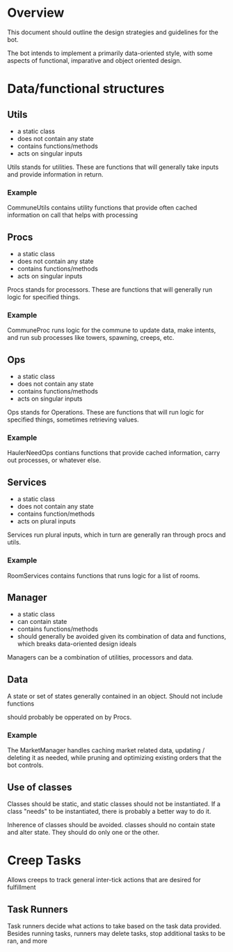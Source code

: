 # Overview

This document should outline the design strategies and guidelines for the bot.

The bot intends to implement a primarily data-oriented style, with some aspects of functional, imparative and object oriented design.

# Data/functional structures

## Utils
- a static class
- does not contain any state
- contains functions/methods
- acts on singular inputs

Utils stands for utilities. These are functions that will generally take inputs and provide information in return.

### Example

CommuneUtils contains utility functions that provide often cached information on call that helps with processing

## Procs
- a static class
- does not contain any state
- contains functions/methods
- acts on singular inputs

Procs stands for processors. These are functions that will generally run logic for specified things.

### Example

CommuneProc runs logic for the commune to update data, make intents, and run sub processes like towers, spawning, creeps, etc.

## Ops
- a static class
- does not contain any state
- contains functions/methods
- acts on singular inputs

Ops stands for Operations. These are functions that will run logic for specified things, sometimes retrieving values.

### Example

HaulerNeedOps contians functions that provide cached information, carry out processes, or whatever else.

## Services
- a static class
- does not contain any state
- contains function/methods
- acts on plural inputs

Services run plural inputs, which in turn are generally ran through procs and utils.

### Example

RoomServices contains functions that runs logic for a list of rooms.

## Manager
- a static class
- can contain state
- contains functions/methods
- should generally be avoided given its combination of data and functions, which breaks data-oriented design ideals

Managers can be a combination of utilities, processors and data.

## Data

A state or set of states generally contained in an object. Should not include functions

should probably be opperated on by Procs.

### Example

The MarketManager handles caching market related data, updating / deleting it as needed, while pruning and optimizing existing orders that the bot controls.

## Use of classes

Classes should be static, and static classes should not be instantiated. If a class "needs" to be instantiated, there is probably a better way to do it.

Inherence of classes should be avoided.
classes should no contain state and alter state. They should do only one or the other.

# Creep Tasks

Allows creeps to track general inter-tick actions that are desired for fulfillment

## Task Runners

Task runners decide what actions to take based on the task data provided. Besides running tasks, runners may delete tasks, stop additional tasks to be ran, and more
